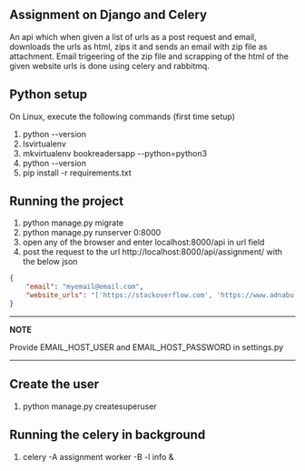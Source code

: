 ## Assignment on Django and Celery
An api which when given a list of urls as a post request and email,  downloads the urls as html, zips it and sends an email with zip file as  attachment.
Email trigeering of the zip file and scrapping of the html of the given website urls is done using celery and rabbitmq.

## Python setup

On Linux, execute the following commands (first time setup)
1. python --version
2. lsvirtualenv
3. mkvirtualenv bookreadersapp --python=python3
4. python --version
5. pip install -r requirements.txt

## Running the project
1. python manage.py migrate
2. python manage.py runserver 0:8000
3. open any of the browser and enter localhost:8000/api in url field
4. post the request to the url http://localhost:8000/api/assignment/ with the below json
```json
{
    "email": "myemail@email.com",
    "website_urls": "['https://stackoverflow.com', 'https://www.adnabu.com/']"
}
```
---
**NOTE**

Provide EMAIL_HOST_USER and EMAIL_HOST_PASSWORD in settings.py

---
## Create the user
1. python manage.py createsuperuser

## Running the celery in background
1. celery -A assignment worker -B -l info &

